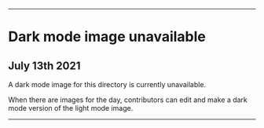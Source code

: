 
***
 
# Dark mode image unavailable

## July 13th 2021

A dark mode image for this directory is currently unavailable.

When there are images for the day, contributors can edit and make a dark mode version of the light mode image.

***
